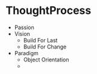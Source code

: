 # ThoughtProcess

- Passion
- Vision 
	- Build For Last
	- Build For Change
- Paradigm
	- Object Orientation
	-  
 
<!--stackedit_data:
eyJoaXN0b3J5IjpbMjAxMzkwMDUyNV19
-->